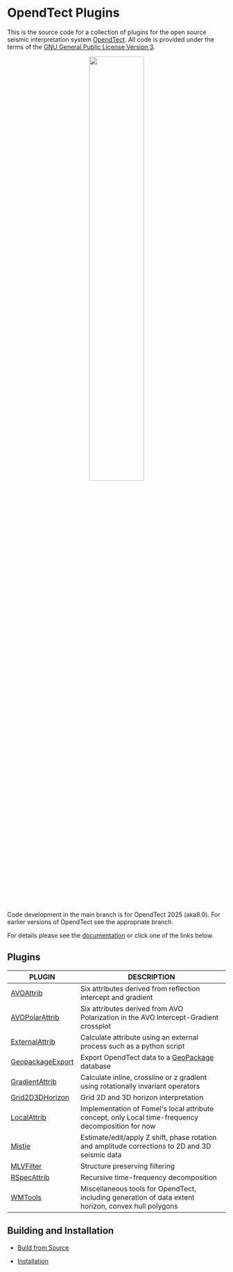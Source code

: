 # OpendTect Plugins

This is the source code for a collection of plugins for the open source seismic interpretation system [OpendTect](http://www.opendtect.org). All code is provided under the terms of the [GNU General Public License Version 3](./LICENSE.txt).

<p align="center">
<a href="https://www.youtube.com/watch?v=nXIyODFinjw">
<img src="https://img.youtube.com/vi/nXIyODFinjw/0.jpg" width="50%" >
 </a>
</p>

Code development in the main branch is for OpendTect 2025 (aka8.0). For earlier versions of OpendTect see the appropriate branch.

For details please see the [documentation](http://waynegm.github.io/WMPlugin-Docs/) or click one of the links below.

## Plugins

| PLUGIN | DESCRIPTION |
|--------|-------------|
| [AVOAttrib](http://waynegm.github.io/WMPlugin-Docs/docs/plugins/avoattrib) | Six attributes derived from reflection intercept and gradient |
| [AVOPolarAttrib](http://waynegm.github.io/WMPlugin-Docs/docs/plugins/avopolarattrib) |Six attributes derived from AVO Polarization in the AVO Intercept-Gradient crossplot |
| [ExternalAttrib](http://waynegm.github.io/WMPlugin-Docs/docs/plugins/externalattrib) | Calculate attribute using an external process such as a python script |
| [GeopackageExport](http://waynegm.github.io/WMPlugin-Docs/docs/plugins/geopackageexport) | Export OpendTect data to a [GeoPackage](https://www.geopackage.org/) database |
| [GradientAttrib](http://waynegm.github.io/WMPlugin-Docs/docs/plugins/gradientattrib) | Calculate inline, crossline or z gradient using rotationally invariant operators |
| [Grid2D3DHorizon](http://waynegm.github.io/WMPlugin-Docs/docs/plugins/grid2d-3d) | Grid 2D and 3D horizon interpretation |
| [LocalAttrib](http://waynegm.github.io/WMPlugin-Docs/docs/plugins/localattrib) | Implementation of Fomel's local attribute concept, only Local time-frequency decomposition for now |
| [Mistie](http://waynegm.github.io/WMPlugin-Docs/docs/plugins/mistie) | Estimate/edit/apply Z shift, phase rotation and amplitude corrections to 2D and 3D seismic data |
| [MLVFilter](http://waynegm.github.io/WMPlugin-Docs/docs/plugins/mlvfilter) | Structure preserving filtering |
| [RSpecAttrib](http://waynegm.github.io/WMPlugin-Docs/docs/plugins/rspecattrib) | Recursive time-frequency decomposition |
| [WMTools](http://waynegm.github.io/WMPlugin-Docs/docs/plugins/wmtools) | Miscellaneous tools for OpendTect, including generation of data extent horizon, convex hull polygons |

## Building and Installation

* [Build from Source](http://waynegm.github.io/WMPlugin-Docs/docs/gettingstarted/building-from-source/)

* [Installation](http://waynegm.github.io/WMPlugin-Docs/docs/gettingstarted/installation/)
